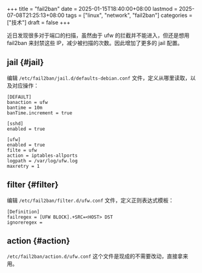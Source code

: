 +++
title = "fail2ban"
date = 2025-01-15T18:40:00+08:00
lastmod = 2025-07-08T21:25:13+08:00
tags = ["linux", "network", "fail2ban"]
categories = ["技术"]
draft = false
+++

近日发现很多对于端口的扫描，虽然由于 ufw 的拦截并不能进入，但还是想用 fail2ban 来封禁这些 IP，减少被扫描的次数。因此增加了更多的 jail 配置。 <br/>

<!--more-->


## jail {#jail}

编辑 `/etc/fail2ban/jail.d/defaults-debian.conf` 文件，定义从哪里读取，以及对应操作： <br/>

```text
[DEFAULT]
banaction = ufw
bantime = 10m
banTime.increment = true

[sshd]
enabled = true

[ufw]
enabled = true
filte = ufw
action = iptables-allports
logpath = /var/log/ufw.log
maxretry = 1
```


## filter {#filter}

编辑 `/etc/fail2ban/filter.d/ufw.conf` 文件，定义正则表达式模板： <br/>

```text
[Definition]
failregex = [UFW BLOCK].+SRC=<HOST> DST
ignoreregex =
```


## action {#action}

`/etc/fail2ban/action.d/ufw.conf` 这个文件是现成的不需要改动，直接拿来用。

